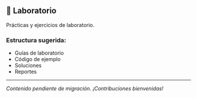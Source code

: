 ## 🔬 Laboratorio

Prácticas y ejercicios de laboratorio.

### Estructura sugerida:
- Guías de laboratorio
- Código de ejemplo
- Soluciones
- Reportes

---

*Contenido pendiente de migración. ¡Contribuciones bienvenidas!*
